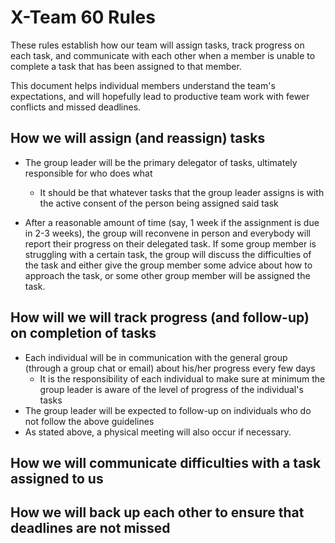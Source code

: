 # X-Team 60 Rules

These rules establish how our team will assign tasks,
track progress on each task, and communicate with each other 
when a member is unable to complete a task that has been assigned to that member.

This document helps individual members understand the team's expectations,
and will hopefully lead to productive team work with fewer conflicts
and missed deadlines.

## How we will assign (and reassign) tasks
* The group leader will be the primary delegator of tasks, ultimately responsible for who does what
  * It should be that whatever tasks that the group leader assigns is with the active consent of the person being assigned said task

* After a reasonable amount of time (say, 1 week if the assignment is due in 2-3 weeks), the group will reconvene in person and everybody will report their progress on their delegated task. If some group member is struggling with a certain task, the group will discuss the difficulties of the task and either give the group member some advice about how to approach the task, or some other group member will be assigned the task. 
## How will we will track progress (and follow-up) on completion of tasks
* Each individual will be in communication with the general group (through a group chat or email) about his/her progress every few days
  * It is the responsibility of each individual to make sure at minimum the group leader is aware of the level of progress of the individual's tasks
* The group leader will be expected to follow-up on individuals who do not follow the above guidelines
* As stated above, a physical meeting will also occur if necessary. 

## How we will communicate difficulties with a task assigned to us



## How we will back up each other to ensure that deadlines are not missed





